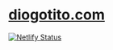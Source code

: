 # [diogotito.com](diogotito.com)

[![Netlify Status](https://api.netlify.com/api/v1/badges/1a2f3ecd-6379-4abd-86fd-12b388313ed2/deploy-status)](https://app.netlify.com/sites/diogotito/deploys)
